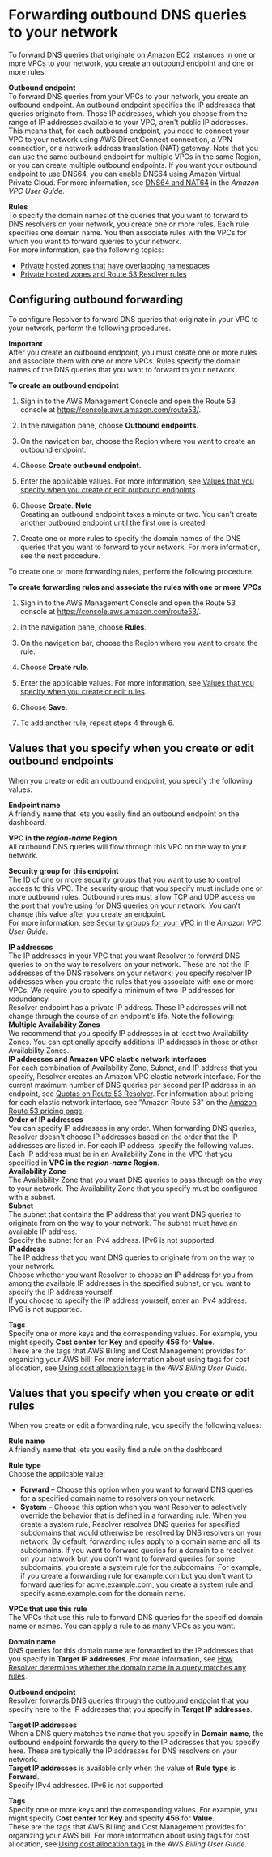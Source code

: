 # Forwarding outbound DNS queries to your network<a name="resolver-forwarding-outbound-queries"></a>

To forward DNS queries that originate on Amazon EC2 instances in one or more VPCs to your network, you create an outbound endpoint and one or more rules:

**Outbound endpoint**  
To forward DNS queries from your VPCs to your network, you create an outbound endpoint\. An outbound endpoint specifies the IP addresses that queries originate from\. Those IP addresses, which you choose from the range of IP addresses available to your VPC, aren't public IP addresses\. This means that, for each outbound endpoint, you need to connect your VPC to your network using AWS Direct Connect connection, a VPN connection, or a network address translation \(NAT\) gateway\. Note that you can use the same outbound endpoint for multiple VPCs in the same Region, or you can create multiple outbound endpoints\. If you want your outbound endpoint to use DNS64, you can enable DNS64 using Amazon Virtual Private Cloud\. For more information, see [DNS64 and NAT64](https://docs.aws.amazon.com/vpc/latest/userguide/vpc-nat-gateway.html#nat-gateway-nat64-dns64) in the *Amazon VPC User Guide*\.

**Rules**  
To specify the domain names of the queries that you want to forward to DNS resolvers on your network, you create one or more rules\. Each rule specifies one domain name\. You then associate rules with the VPCs for which you want to forward queries to your network\.   
For more information, see the following topics:  
+ [Private hosted zones that have overlapping namespaces](hosted-zone-private-considerations.md#hosted-zone-private-considerations-private-overlapping)
+ [Private hosted zones and Route 53 Resolver rules](hosted-zone-private-considerations.md#hosted-zone-private-considerations-resolver-rules)

## Configuring outbound forwarding<a name="resolver-forwarding-outbound-queries-configuring"></a>

To configure Resolver to forward DNS queries that originate in your VPC to your network, perform the following procedures\.

**Important**  
After you create an outbound endpoint, you must create one or more rules and associate them with one or more VPCs\. Rules specify the domain names of the DNS queries that you want to forward to your network\.<a name="resolver-forwarding-outbound-queries-configuring-create-endpoint-procedure"></a>

**To create an outbound endpoint**

1. Sign in to the AWS Management Console and open the Route 53 console at [https://console\.aws\.amazon\.com/route53/](https://console.aws.amazon.com/route53/)\.

1. In the navigation pane, choose **Outbound endpoints**\.

1. On the navigation bar, choose the Region where you want to create an outbound endpoint\.

1. Choose **Create outbound endpoint**\.

1. Enter the applicable values\. For more information, see [Values that you specify when you create or edit outbound endpoints](#resolver-forwarding-outbound-queries-endpoint-values)\.

1. Choose **Create**\.
**Note**  
Creating an outbound endpoint takes a minute or two\. You can't create another outbound endpoint until the first one is created\.

1. Create one or more rules to specify the domain names of the DNS queries that you want to forward to your network\. For more information, see the next procedure\.

To create one or more forwarding rules, perform the following procedure\.<a name="resolver-forwarding-outbound-queries-configuring-create-rule-procedure"></a>

**To create forwarding rules and associate the rules with one or more VPCs**

1. Sign in to the AWS Management Console and open the Route 53 console at [https://console\.aws\.amazon\.com/route53/](https://console.aws.amazon.com/route53/)\.

1. In the navigation pane, choose **Rules**\.

1. On the navigation bar, choose the Region where you want to create the rule\.

1. Choose **Create rule**\.

1. Enter the applicable values\. For more information, see [Values that you specify when you create or edit rules](#resolver-forwarding-outbound-queries-rule-values)\.

1. Choose **Save**\.

1. To add another rule, repeat steps 4 through 6\. 

## Values that you specify when you create or edit outbound endpoints<a name="resolver-forwarding-outbound-queries-endpoint-values"></a>

When you create or edit an outbound endpoint, you specify the following values:

**Endpoint name**  
A friendly name that lets you easily find an outbound endpoint on the dashboard\.

**VPC in the *region\-name* Region**  
All outbound DNS queries will flow through this VPC on the way to your network\.

**Security group for this endpoint**  
The ID of one or more security groups that you want to use to control access to this VPC\. The security group that you specify must include one or more outbound rules\. Outbound rules must allow TCP and UDP access on the port that you're using for DNS queries on your network\. You can't change this value after you create an endpoint\.   
For more information, see [Security groups for your VPC](https://docs.aws.amazon.com/vpc/latest/userguide/VPC_SecurityGroups.html) in the *Amazon VPC User Guide*\.

**IP addresses**  
The IP addresses in your VPC that you want Resolver to forward DNS queries to on the way to resolvers on your network\. These are not the IP addresses of the DNS resolvers on your network; you specify resolver IP addresses when you create the rules that you associate with one or more VPCs\. We require you to specify a minimum of two IP addresses for redundancy\.   
Resolver endpoint has a private IP address\. These IP addresses will not change through the course of an endpoint's life\.
Note the following:    
**Multiple Availability Zones**  
We recommend that you specify IP addresses in at least two Availability Zones\. You can optionally specify additional IP addresses in those or other Availability Zones\.  
**IP addresses and Amazon VPC elastic network interfaces**  
For each combination of Availability Zone, Subnet, and IP address that you specify, Resolver creates an Amazon VPC elastic network interface\. For the current maximum number of DNS queries per second per IP address in an endpoint, see [Quotas on Route 53 Resolver](DNSLimitations.md#limits-api-entities-resolver)\. For information about pricing for each elastic network interface, see "Amazon Route 53" on the [Amazon Route 53 pricing page](https://aws.amazon.com/route53/pricing/)\.  
**Order of IP addresses**  
You can specify IP addresses in any order\. When forwarding DNS queries, Resolver doesn't choose IP addresses based on the order that the IP addresses are listed in\.
For each IP address, specify the following values\. Each IP address must be in an Availability Zone in the VPC that you specified in **VPC in the *region\-name* Region**\.    
**Availability Zone**  
The Availability Zone that you want DNS queries to pass through on the way to your network\. The Availability Zone that you specify must be configured with a subnet\.  
**Subnet**  
The subnet that contains the IP address that you want DNS queries to originate from on the way to your network\. The subnet must have an available IP address\.  
Specify the subnet for an IPv4 address\. IPv6 is not supported\.  
**IP address**  
The IP address that you want DNS queries to originate from on the way to your network\.  
Choose whether you want Resolver to choose an IP address for you from among the available IP addresses in the specified subnet, or you want to specify the IP address yourself\.  
If you choose to specify the IP address yourself, enter an IPv4 address\. IPv6 is not supported\.

**Tags**  
Specify one or more keys and the corresponding values\. For example, you might specify **Cost center** for **Key** and specify **456** for **Value**\.  
These are the tags that AWS Billing and Cost Management provides for organizing your AWS bill\. For more information about using tags for cost allocation, see [Using cost allocation tags](https://docs.aws.amazon.com/awsaccountbilling/latest/aboutv2/cost-alloc-tags.html) in the *AWS Billing User Guide*\.

## Values that you specify when you create or edit rules<a name="resolver-forwarding-outbound-queries-rule-values"></a>

When you create or edit a forwarding rule, you specify the following values:

**Rule name**  
A friendly name that lets you easily find a rule on the dashboard\.

**Rule type**  
Choose the applicable value:  
+ **Forward** – Choose this option when you want to forward DNS queries for a specified domain name to resolvers on your network\.
+ **System** – Choose this option when you want Resolver to selectively override the behavior that is defined in a forwarding rule\. When you create a system rule, Resolver resolves DNS queries for specified subdomains that would otherwise be resolved by DNS resolvers on your network\.
By default, forwarding rules apply to a domain name and all its subdomains\. If you want to forward queries for a domain to a resolver on your network but you don't want to forward queries for some subdomains, you create a system rule for the subdomains\. For example, if you create a forwarding rule for example\.com but you don't want to forward queries for acme\.example\.com, you create a system rule and specify acme\.example\.com for the domain name\.

**VPCs that use this rule**  
The VPCs that use this rule to forward DNS queries for the specified domain name or names\. You can apply a rule to as many VPCs as you want\.

**Domain name**  
DNS queries for this domain name are forwarded to the IP addresses that you specify in **Target IP addresses**\. For more information, see [How Resolver determines whether the domain name in a query matches any rules](resolver.md#resolver-overview-forward-vpc-to-network-domain-name-matches)\.

**Outbound endpoint**  
Resolver forwards DNS queries through the outbound endpoint that you specify here to the IP addresses that you specify in **Target IP addresses**\.

**Target IP addresses**  
When a DNS query matches the name that you specify in **Domain name**, the outbound endpoint forwards the query to the IP addresses that you specify here\. These are typically the IP addresses for DNS resolvers on your network\.  
**Target IP addresses** is available only when the value of **Rule type** is **Forward**\.  
Specify IPv4 addresses\. IPv6 is not supported\.

**Tags**  
Specify one or more keys and the corresponding values\. For example, you might specify **Cost center** for **Key** and specify **456** for **Value**\.  
These are the tags that AWS Billing and Cost Management provides for organizing your AWS bill\. For more information about using tags for cost allocation, see [Using cost allocation tags](https://docs.aws.amazon.com/awsaccountbilling/latest/aboutv2/cost-alloc-tags.html) in the *AWS Billing User Guide*\.